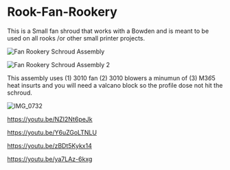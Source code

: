 # Rook-Fan-Rookery
This is a Small fan shroud that works with a Bowden and is meant to be used on all rooks /or other small printer projects.  

![Fan Rookery Schroud Assembly](https://user-images.githubusercontent.com/119429729/213877716-7ed98d06-85fa-4fbf-92b8-d1ee60144bef.png)


![Fan Rookery Schroud Assembly 2](https://user-images.githubusercontent.com/119429729/213877703-43b585a7-bc6b-4a8d-99b4-7815384ce494.png)

This assembly uses (1) 3010 fan (2) 3010 blowers a minumun of (3) M3*6*5 heat insurts and you will need a valcano block so the profile dose not hit the schroud. 


![IMG_0732](https://user-images.githubusercontent.com/119429729/213877996-d49768e9-e0d8-49c5-8860-6a98614d819b.jpg)


https://youtu.be/NZI2Nt6peJk

https://youtu.be/Y6uZGoLTNLU

https://youtu.be/zBDt5Kykx14

https://youtu.be/ya7LAz-6kxg

